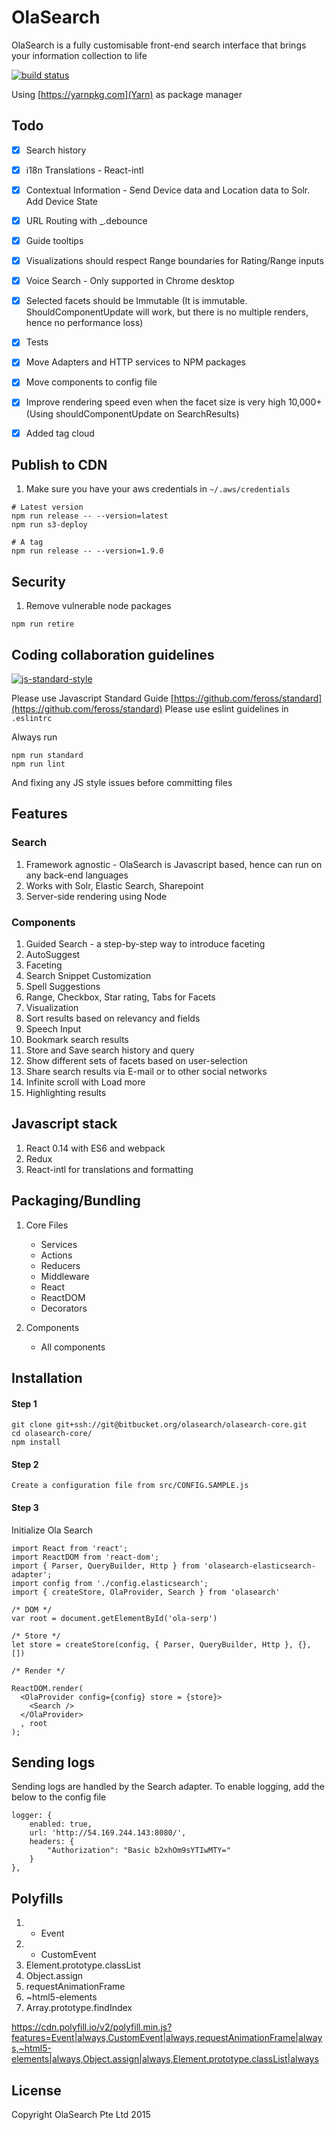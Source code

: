 # OlaSearch
OlaSearch is a fully customisable front-end search interface that brings your information collection to life

[![build status](https://gitlab.com/olasearch/olasearch-core/badges/master/build.svg)](https://gitlab.com/olasearch/olasearch-core/commits/master)

Using [https://yarnpkg.com](Yarn) as package manager

## Todo

- [x] Search history
- [x] i18n Translations - React-intl
- [x] Contextual Information - Send Device data and Location data to Solr. Add Device State
- [x] URL Routing with _.debounce
- [x] Guide tooltips
- [x] Visualizations should respect Range boundaries for Rating/Range inputs
- [x] Voice Search - Only supported in Chrome desktop
- [x] Selected facets should be Immutable (It is immutable. ShouldComponentUpdate will work, but there is no multiple renders, hence no performance loss)
- [x] Tests
- [x] Move Adapters and HTTP services to NPM packages
- [x] Move components to config file
- [x] Improve rendering speed even when the facet size is very high 10,000+ (Using shouldComponentUpdate on SearchResults)
- [x] Added tag cloud


## Publish to CDN
1. Make sure you have your aws credentials in `~/.aws/credentials`

````
# Latest version
npm run release -- --version=latest
npm run s3-deploy

# A tag
npm run release -- --version=1.9.0
````

## Security

1. Remove vulnerable node packages

````
npm run retire
````

## Coding collaboration guidelines

[![js-standard-style](https://cdn.rawgit.com/feross/standard/master/badge.svg)](https://github.com/feross/standard)

Please use Javascript Standard Guide [https://github.com/feross/standard](https://github.com/feross/standard)
Please use eslint guidelines in `.eslintrc`

Always run

````
npm run standard
npm run lint
````

And fixing any JS style issues before committing files

## Features

### Search

1. Framework agnostic - OlaSearch is Javascript based, hence can run on any back-end languages
2. Works with Solr, Elastic Search, Sharepoint
3. Server-side rendering using Node

### Components

1. Guided Search - a step-by-step way to introduce faceting
2. AutoSuggest
3. Faceting
4. Search Snippet Customization
5. Spell Suggestions
5. Range, Checkbox, Star rating, Tabs for Facets
6. Visualization
7. Sort results based on relevancy and fields
8. Speech Input
9. Bookmark search results
10. Store and Save search history and query
11. Show different sets of facets based on user-selection
12. Share search results via E-mail or to other social networks
13. Infinite scroll with Load more
14. Highlighting results

## Javascript stack

1. React 0.14 with ES6 and webpack
2. Redux
3. React-intl for translations and formatting


## Packaging/Bundling

1. Core Files
	- Services	
	- Actions
	- Reducers
	- Middleware
	- React
	- ReactDOM
	- Decorators

2. Components
	- All components


## Installation

#### Step 1

````
git clone git+ssh://git@bitbucket.org/olasearch/olasearch-core.git
cd olasearch-core/
npm install
````

#### Step 2

````
Create a configuration file from src/CONFIG.SAMPLE.js
````

#### Step 3

Initialize Ola Search
````
import React from 'react';
import ReactDOM from 'react-dom';
import { Parser, QueryBuilder, Http } from 'olasearch-elasticsearch-adapter';
import config from './config.elasticsearch';
import { createStore, OlaProvider, Search } from 'olasearch'

/* DOM */
var root = document.getElementById('ola-serp')

/* Store */
let store = createStore(config, { Parser, QueryBuilder, Http }, {}, [])

/* Render */

ReactDOM.render(
  <OlaProvider config={config} store = {store}>
    <Search />
  </OlaProvider>
  , root
);

````

## Sending logs

Sending logs are handled by the Search adapter. To enable logging, add the below to the config file

````
logger: {
    enabled: true,
    url: 'http://54.169.244.143:8080/',
    headers: {
        "Authorization": "Basic b2xhOm9sYTIwMTY="
    }
},
````


## Polyfills

1. - Event
2. - CustomEvent
3. Element.prototype.classList
4. Object.assign
5. requestAnimationFrame
6. ~html5-elements
7. Array.prototype.findIndex

https://cdn.polyfill.io/v2/polyfill.min.js?features=Event|always,CustomEvent|always,requestAnimationFrame|always,~html5-elements|always,Object.assign|always,Element.prototype.classList|always

## License

Copyright OlaSearch Pte Ltd 2015
